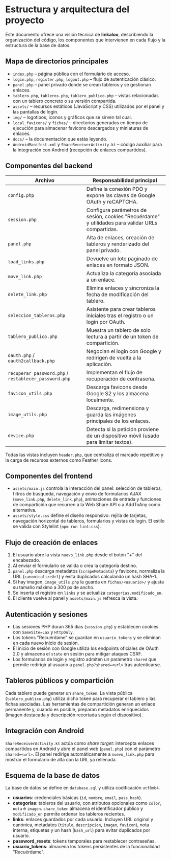 # Estructura y arquitectura del proyecto

Este documento ofrece una visión técnica de **linkaloo**, describiendo la
organización del código, los componentes que intervienen en cada flujo y la
estructura de la base de datos.

## Mapa de directorios principales

- `index.php` – página pública con el formulario de acceso.
- `login.php`, `register.php`, `logout.php` – flujo de autenticación clásico.
- `panel.php` – panel privado donde se crean tableros y se gestionan enlaces.
- `tablero.php`, `tableros.php`, `tablero_publico.php` – vistas relacionadas con
  un tablero concreto o su versión compartida.
- `assets/` – recursos estáticos (JavaScript y CSS) utilizados por el panel y las
  pantallas de login.
- `img/` – logotipos, iconos y gráficos que se sirven tal cual.
- `local_favicons/` y `fichas/` – directorios generados en tiempo de ejecución
  para almacenar favicons descargados y miniaturas de enlaces.
- `docs/` – la documentación que estás leyendo.
- `AndroidManifest.xml` y `ShareReceiverActivity.kt` – código auxiliar para la
  integración con Android (recepción de enlaces compartidos).

## Componentes del backend

| Archivo | Responsabilidad principal |
| --- | --- |
| `config.php` | Define la conexión PDO y expone las claves de Google OAuth y reCAPTCHA. |
| `session.php` | Configura parámetros de sesión, cookies "Recuérdame" y utilidades para validar URLs compartidas. |
| `panel.php` | Alta de enlaces, creación de tableros y renderizado del panel privado. |
| `load_links.php` | Devuelve un lote paginado de enlaces en formato JSON. |
| `move_link.php` | Actualiza la categoría asociada a un enlace. |
| `delete_link.php` | Elimina enlaces y sincroniza la fecha de modificación del tablero. |
| `seleccion_tableros.php` | Asistente para crear tableros iniciales tras el registro o un login por OAuth. |
| `tablero_publico.php` | Muestra un tablero de solo lectura a partir de un token de compartición. |
| `oauth.php` / `oauth2callback.php` | Negocian el login con Google y redirigen de vuelta a la aplicación. |
| `recuperar_password.php` / `restablecer_password.php` | Implementan el flujo de recuperación de contraseña. |
| `favicon_utils.php` | Descarga favicons desde Google S2 y los almacena localmente. |
| `image_utils.php` | Descarga, redimensiona y guarda las imágenes principales de los enlaces. |
| `device.php` | Detecta si la petición proviene de un dispositivo móvil (usado para limitar textos). |

Todas las vistas incluyen `header.php`, que centraliza el marcado repetitivo y
la carga de recursos externos como Feather Icons.

## Componentes del frontend

- `assets/main.js` controla la interacción del panel: selección de tableros,
  filtros de búsqueda, navegación y envío de
  formularios AJAX (`move_link.php`, `delete_link.php`), animaciones de entrada y
  funciones de compartición que recurren a la Web Share API o a AddToAny como
  alternativa.
- `assets/style.css` define el diseño responsivo: rejilla de tarjetas,
  navegación horizontal de tableros, formularios y vistas de login. El estilo se
  valida con Stylelint (`npm run lint:css`).

## Flujo de creación de enlaces

1. El usuario abre la vista `nuevo_link.php` desde el botón "+" del encabezado.
2. Al enviar el formulario se valida o crea la categoría destino.
3. `panel.php` descarga metadatos (`scrapeMetadata`) y favicons, normaliza la URL
   (`canonicalizeUrl`) y evita duplicados calculando un hash SHA-1.
4. Si hay imagen, `image_utils.php` la guarda en `fichas/<usuario>/` y ajusta su
   tamaño máximo a 300 px de ancho.
5. Se inserta el registro en `links` y se actualiza `categorias.modificado_en`.
6. El cliente vuelve al panel y `assets/main.js` refresca la vista.

## Autenticación y sesiones

- Las sesiones PHP duran 365 días (`session.php`) y establecen cookies con
  `SameSite=Lax` y `HttpOnly`.
- Los tokens "Recuérdame" se guardan en `usuario_tokens` y se eliminan en cada
  nuevo inicio de sesión.
- El inicio de sesión con Google utiliza los endpoints oficiales de OAuth 2.0 y
  almacena el `state` en sesión para mitigar ataques CSRF.
- Los formularios de login y registro admiten un parámetro `shared` que permite
  redirigir al usuario a `panel.php?shared=<url>` tras autenticarse.

## Tableros públicos y compartición

Cada tablero puede generar un `share_token`. La vista pública (`tablero_publico.php`)
utiliza dicho token para recuperar el tablero y las fichas asociadas. Las
herramientas de compartición generan un enlace permanente y, cuando es posible,
preparan metadatos enriquecidos (imagen destacada y descripción recortada según
el dispositivo).

## Integración con Android

`ShareReceiverActivity.kt` actúa como *share target*: intercepta enlaces
compartidos en Android y abre el panel web (`panel.php`) con el parámetro
`shared=<url>`. El panel redirige automáticamente a `nuevo_link.php` para
mostrar el formulario de alta con la URL ya rellenada.

## Esquema de la base de datos

La base de datos se define en `database.sql` y utiliza codificación `utf8mb4`.

- **usuarios**: credenciales básicas (`id`, `nombre`, `email`, `pass_hash`).
- **categorias**: tableros del usuario, con atributos opcionales como `color`,
  `nota` e `imagen`. `share_token` almacena el identificador público y
  `modificado_en` permite ordenar los tableros recientes.
- **links**: enlaces guardados por cada usuario. Incluyen URL original y
  canónica, metadatos (`titulo`, `descripcion`, `imagen`, `favicon`), nota
  interna, etiquetas y un hash (`hash_url`) para evitar duplicados por usuario.
- **password_resets**: tokens temporales para restablecer contraseñas.
- **usuario_tokens**: almacena los tokens persistentes de la funcionalidad
  "Recuérdame".
